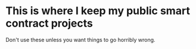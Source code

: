 # This is where I keep my public smart contract projects
Don't use these unless you want things to go horribly wrong. 
